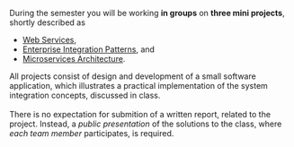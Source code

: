 During the semester you will be working __in groups__ on __three mini projects__, shortly described as 
- [Web Services](https://github.com/datsoftlyngby/soft2019fall-si/blob/master/docs/MiniProjects/GP1.pdf), 
- [Enterprise Integration Patterns](https://github.com/datsoftlyngby/soft2019fall-si/blob/master/docs/MiniProjects/GP2.pdf), and 
- [Microservices Architecture](https://github.com/datsoftlyngby/soft2019fall-si/blob/master/docs/MiniProjects/GP3.pdf).

All projects consist of design and development of a small software application, which illustrates a practical implementation of the system integration concepts, discussed in class.<br><br>
There is no expectation for submition of a written report, related to the project. Instead, a _public presentation_ of the solutions to the class, where _each team member_ participates, is required.
